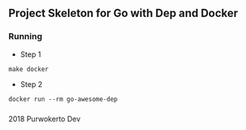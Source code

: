 ## Project Skeleton for Go with Dep and Docker

### Running
  - Step 1

  ```shell
  make docker
  ```

  - Step 2

  ```shell
  docker run --rm go-awesome-dep
  ```

###
2018 Purwokerto Dev
